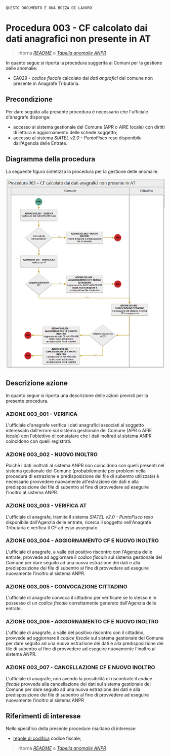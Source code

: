 	QUESTO DOCUMENTO É UNA BOZZA DI LAVORO

# Procedura 003 - CF calcolato dai dati anagrafici non presente in AT

> ritorna [*README*](../README.md) o [*Tabella anomalie ANPR*](../TAB01_ANOMALIE_ANPR.md)

In quanto segue si riporta la procedura suggerita ai Comuni per la gestione delle anomalie: 

- EA029 - *codice fiscale* calcolato dai *dati angrafici* del comune non presente in Anagrafe Tributaria. 


## Precondizione
Per dare seguito alla presente procedura è necessario che l'ufficiale d'anagrafe disponga:

- accesso al sistema gestionale del Comune (APR o AIRE locale) con diritti di lettura e aggiornamento delle schede soggetto;
- accesso al sistema *SIATEL v2.0 - PuntoFisco* reso disponibile dall'Agenzia delle Entrate. 

## Diagramma della procedura
La seguente figura sintetizza la procedura per la gestione delle anomalie.

![Swimlane diagram procedura 003](image/IMAGE_003.png)

## Descrizione azione
In quanto segue si riporta una descrizione delle azioni previsti per la presente procedura.

### AZIONE 003_001 - VERIFICA
L'ufficiale d'anagrafe verifica i dati anagrafici associati al soggetto interessato dall'errore sul sistema gestionale del Comune (APR o AIRE locale) con l'obiettivo di constatare che i dati inoltrati al sistema ANPR coincidono con quelli registrati.

### AZIONE 003_002 - NUOVO INOLTRO
Poichè i dati inoltrati al sistema ANPR non coincidono con quelli presenti nel sistema gestionale del Comune (probabilemente per problemi nella procedura di estrazione e predisposizione dei file di subentro utilizzata) è necessario provvedere nuovamente all'estrazione dei dati e alla predisposizione dei file di subentro al fine di provvedere ad eseguire l'inoltro al sistema ANPR.

### AZIONE 003_003 - VERIFICA AT 
L'ufficiale di anagrafe, tramite il sistema *SIATEL v2.0 - PuntoFisco* reso disponibile dall'Agenzia delle entrate, ricerca il soggetto nell'Anagrafe Tributaria e verifica il CF ad esso assegnato.

### AZIONE 003_004 - AGGIORNAMENTO CF E NUOVO INOLTRO
L'ufficiale di anagrafe, a valle del positivo riscontro con l'Agenzia delle entrate, provvede ad aggiornare il *codice fiscale* sul sistema gestionale del Comune per dare seguito ad una nuova estrazione dei dati e alla predisposizione dei file di subentro al fine di provvedere ad eseguire nuovamente l'inoltro al sistema ANPR.

### AZIONE 003_005 - CONVOCAZIONE CITTADINO
L'ufficiale di anagrafe convoca il cittadino per verificare se lo stesso è in possesso di un *codice fiscale* correttamente generato dall'Agenzia delle entrate.

### AZIONE 003_006 - AGGIORNAMENTO CF E NUOVO INOLTRO
L'ufficiale di anagrafe, a valle del positivo riscontro con il cittadino, provvede ad aggiornare il *codice fiscale* sul sistema gestionale del Comune per dare seguito ad una nuova estrazione dei dati e alla predisposizione dei file di subentro al fine di provvedere ad eseguire nuovamente l'inoltro al sistema ANPR.

### AZIONE 003_007 - CANCELLAZIONE CF E NUOVO INOLTRO
L'ufficiale di anagrafe, non avendo la possibilità di riscontrate il *codice fiscale* provvede alla cancellazione dei dati sul sistema gestionale del Comune per dare seguito ad una nuova estrazione dei dati e alla predisposizione dei file di subentro al fine di provvedere ad eseguire nuovamente l'inoltro al sistema ANPR

## Riferimenti di interesse
Nello specifico della presente procedure risultano di interesse:

- [regole di codifica](http://www.agenziaentrate.gov.it/wps/content/Nsilib/Nsi/Home/CosaDeviFare/Richiedere/Codice+fiscale+e+tessera+sanitaria/Richiesta+TS_CF/SchedaI/Informazioni+codificazione+pf/) codice fiscale;


> ritorna [*README*](../README.md) o [*Tabella anomalie ANPR*](../TAB01_ANOMALIE_ANPR.md)
